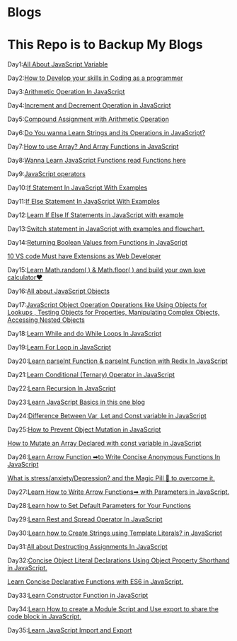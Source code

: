 # Blogs
<h1>This Repo is to Backup My Blogs</h1>

Day1:<a href="https://blog.surya-l.com/all-about-javascript-variable">All About JavaScript Variable</a>

Day2:<a href="https://blog.surya-l.com/how-to-develop-your-skills-in-coding-as-a-programmer">How to Develop your skills in Coding as a programmer</a>

Day3:<a href="https://blog.surya-l.com/arithmetic-operation-in-javascript">Arithmetic Operation In JavaScript</a>

Day4:<a href="https://blog.surya-l.com/increment-and-decrement-operation-in-javascript">Increment and Decrement Operation in JavaScript</a>

Day5:<a href="https://blog.surya-l.com/compound-assignment-with-arithmetic-operation#heading-content">Compound Assignment with Arithmetic Operation</a>

Day6:<a href="https://blog.surya-l.com/do-you-wanna-learn-strings-and-its-operations-in-javascript#heading-find-the-nth-to-last-character-in-a-string">Do You wanna Learn Strings and its Operations in JavaScript?</a>

Day7:<a href="https://blog.surya-l.com/how-to-use-array-and-array-functions-in-javascript">How to use Array? And Array Functions in JavaScript</a>

Day8:<a href="https://blog.surya-l.com/wanna-learn-javascript-functions-read-functions-here">Wanna Learn JavaScript Functions read Functions here</a>

Day9:<a href="https://blog.surya-l.com/javascript-operators">JavaScript operators</a>

Day10:<a href="https://blog.surya-l.com/if-statement-in-javascript-with-examples">If Statement In JavaScript With Examples</a>

Day11:<a href="https://blog.surya-l.com/if-else-statement-in-javascript-with-examples">If Else Statement In JavaScript With Examples</a>

Day12:<a href="https://blog.surya-l.com/learn-if-else-if-statements-in-javascript-with-example">Learn If Else If Statements in JavaScript with example</a>

Day13:<a href="https://blog.surya-l.com/switch-statement-in-javascript-with-examples-and-flowchart#heading-example3">Switch statement in JavaScript with examples and flowchart.</a>

Day14:<a href="https://blog.surya-l.com/returning-boolean-values-from-functions-in-javascript">Returning Boolean Values from Functions in JavaScript</a>

<a href="https://blog.surya-l.com/10-vs-code-must-have-extensions-as-web-developer">10 VS code Must have Extensions as Web Developer</a>

Day15:<a href="https://blog.surya-l.com/learn-mathrandom-and-mathfloor-and-build-your-own-love-calculator">Learn Math.random( ) & Math.floor( ) and build your own love calculator❤</a>

Day16:<a href="https://blog.surya-l.com/all-about-javascript-objects">All about JavaScript Objects</a>

Day17:<a href="https://blog.surya-l.com/javascript-object-operation">JavaScript Object Operation
Operations like Using Objects for Lookups , Testing Objects for Properties, Manipulating Complex Objects, Accessing Nested Objects</a>

Day18:<a href="https://blog.surya-l.com/learn-while-and-do-while-loops-in-javascript">Learn While and do While Loops In JavaScript</a>

Day19:<a href="https://blog.surya-l.com/learn-for-loop-in-javascript">Learn For Loop in JavaScript</a>

Day20:<a href="https://blog.surya-l.com/learn-parseint-function-and-parseint-function-with-redix-in-javascript">Learn parseInt Function & parseInt Function with Redix In JavaScript</a>

Day21:<a href="https://blog.surya-l.com/learn-conditional-ternary-operator-in-javascript">Learn Conditional (Ternary) Operator in JavaScript</a>

Day22:<a href="https://blog.surya-l.com/learn-recursion-in-javascript">Learn Recursion In JavaScript</a>

Day23:<a href="https://blog.surya-l.com/learn-javascript-basics-in-this-one-blog">Learn JavaScript Basics in this one blog</a>

Day24:<a href="https://blog.surya-l.com/difference-between-var-let-and-const-variable-in-javascript">Difference Between Var ,Let and Const variable in JavaScript</a>

Day25:<a href="https://blog.surya-l.com/how-to-prevent-object-mutation-in-javascript">How to Prevent Object Mutation in JavaScript</a>

<a href="https://blog.surya-l.com/how-to-mutate-an-array-declared-with-const-variable-in-javascript">How to Mutate an Array Declared with const variable in JavaScript</a>

Day26:<a href="https://blog.surya-l.com/learn-arrow-function-to-write-concise-anonymous-functions-in-javascript">Learn Arrow Function ➡to Write Concise Anonymous Functions In JavaScript</a>

<a href="https://blog.surya-l.com/what-is-stressanxietydepression-and-the-magic-pill-to-overcome-it#heading-depression">What is stress/anxiety/Depression? and the Magic Pill 💊 to overcome it.</a>

Day27:<a href="https://blog.surya-l.com/learn-how-to-write-arrow-functions-with-parameters-in-javascript">Learn How to Write Arrow Functions➡ with Parameters in JavaScript.</a>

Day28:<a href="https://blog.surya-l.com/learn-how-to-set-default-parameters-for-your-functions">Learn how to Set Default Parameters for Your Functions</a>

Day29:<a href="https://blog.surya-l.com/learn-rest-and-spread-operator-in-javascript">Learn Rest and Spread Operator In JavaScript</a>

Day30:<a href="https://blog.surya-l.com/learn-how-to-create-strings-using-template-literals-in-javascript">Learn how to Create Strings using Template Literals? in JavaScript</a>

Day31:<a href="https://blog.surya-l.com/all-about-destructing-assignments-in-javascript">All about Destructing Assignments In JavaScript</a>

Day32:<a href="https://blog.surya-l.com/concise-object-literal-declarations-using-object-property-shorthand-in-javascript">Concise Object Literal Declarations Using Object Property Shorthand in JavaScript.</a>

<a href="https://blog.surya-l.com/learn-concise-declarative-functions-with-es6-in-javascript">Learn Concise Declarative Functions with ES6 in JavaScript.</a>

Day33:<a href="https://blog.surya-l.com/learn-constructor-function-in-javascript">Learn Constructor Function in JavaScript</a>

Day34:<a href="https://blog.surya-l.com/learn-how-to-create-a-module-script-and-use-export-to-share-the-code-block-in-javascript">Learn How to create a Module Script and Use export to share the code block in JavaScript.</a>

Day35:<a href="https://blog.surya-l.com/learn-javascript-import-and-export">Learn JavaScript Import and Export</a>
